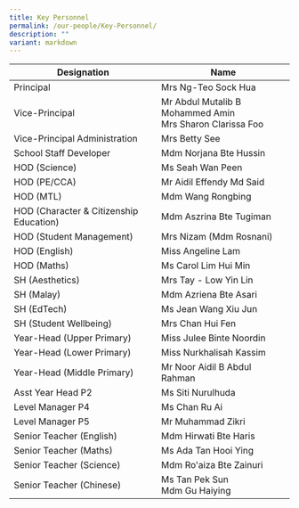 ```yaml
---
title: Key Personnel
permalink: /our-people/Key-Personnel/
description: ""
variant: markdown
---
```

| Designation  | Name| 
| -------- | -------- | 
|  Principal  |    Mrs Ng-Teo Sock Hua  | 
| Vice-Principal | Mr Abdul Mutalib B Mohammed Amin <br> Mrs Sharon Clarissa Foo
| Vice-Principal Administration | Mrs Betty See
| School Staff Developer | Mdm Norjana Bte Hussin
| HOD (Science) | Ms Seah Wan Peen
| HOD (PE/CCA) | Mr Aidil Effendy Md Said
| HOD (MTL) | Mdm Wang Rongbing
| HOD (Character &amp; Citizenship Education) | Mdm Aszrina Bte Tugiman
| HOD (Student Management) | Mrs Nizam (Mdm Rosnani)
| HOD (English) | Miss Angeline Lam
| HOD (Maths) | Ms Carol Lim Hui Min
| SH (Aesthetics) | Mrs Tay - Low Yin Lin
| SH (Malay) | Mdm Azriena Bte Asari
| SH (EdTech) | Ms Jean Wang Xiu Jun 
| SH (Student Wellbeing) | Mrs Chan Hui Fen
| Year-Head (Upper Primary)| Miss Julee Binte Noordin
| Year-Head (Lower Primary) | Miss Nurkhalisah Kassim
| Year-Head (Middle Primary)| Mr Noor Aidil B Abdul Rahman
| Asst Year Head P2 | Ms Siti Nurulhuda
| Level Manager P4 | Ms Chan Ru Ai
| Level Manager P5 | Mr Muhammad Zikri
| Senior Teacher (English) | Mdm Hirwati Bte Haris
| Senior Teacher (Maths) | Ms Ada Tan Hooi Ying
| Senior Teacher (Science) | Mdm Ro'aiza Bte Zainuri
| Senior Teacher (Chinese) | Ms Tan Pek Sun <br> Mdm Gu Haiying